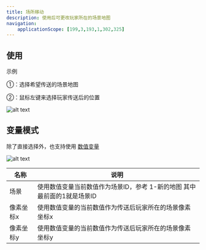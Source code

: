 ```yaml
---
title: 场所移动
description: 使用后可更改玩家所在的场景地图
navigation:
    applicationScope: [199,3,193,1,302,325]
---
```


## 使用

示例

①：选择希望传送的场景地图

②：鼠标左键来选择玩家传送后的位置

![alt text](https://cdn.gcw.wiki.wiki/gcw/image/zh_hans/commands/scene/transferplayer/image.png)

## 变量模式

除了直接选择外，也支持使用 [数值变量](../gameprogress/numbervariables)

![alt text](https://cdn.gcw.wiki.wiki/gcw/image/zh_hans/commands/scene/transferplayer/image-1.png)

| 名称      | 说明                                                                    |
| --------- | ----------------------------------------------------------------------- |
| 场景      | 使用数值变量当前数值作为场景ID，参考 1-新的地图 其中最前面的1就是场景ID |
| 像素坐标x | 使用数值变量的当前数值作为传送后玩家所在的场景像素坐标x                 |
| 像素坐标y | 使用数值变量的当前数值作为传送后玩家所在的场景像素坐标y                 |
